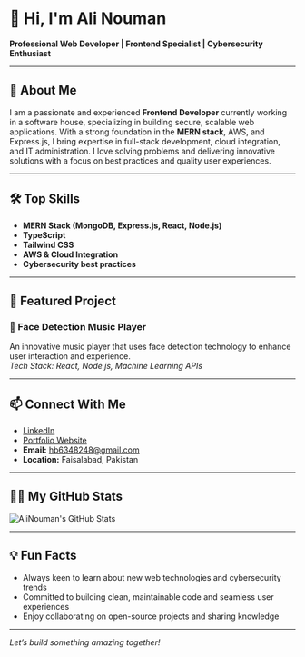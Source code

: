 # 👋 Hi, I'm Ali Nouman

**Professional Web Developer | Frontend Specialist | Cybersecurity Enthusiast**

---

## 🚀 About Me

I am a passionate and experienced **Frontend Developer** currently working in a software house, specializing in building secure, scalable web applications. With a strong foundation in the **MERN stack**, AWS, and Express.js, I bring expertise in full-stack development, cloud integration, and IT administration. I love solving problems and delivering innovative solutions with a focus on best practices and quality user experiences.

---

## 🛠️ Top Skills

- **MERN Stack (MongoDB, Express.js, React, Node.js)**
- **TypeScript**
- **Tailwind CSS**
- **AWS & Cloud Integration**
- **Cybersecurity best practices**

---

## 🌟 Featured Project

### 🎵 Face Detection Music Player
An innovative music player that uses face detection technology to enhance user interaction and experience.  
*Tech Stack: React, Node.js, Machine Learning APIs*

---

## 📫 Connect With Me

- [LinkedIn](https://www.linkedin.com/in/ali-nouman-624071359/)
- [Portfolio Website](https://portfolio-sage-kappa-16.vercel.app/)
- **Email:** hb6348248@gmail.com
- **Location:** Faisalabad, Pakistan

---

## 🧑‍💻 My GitHub Stats

![AliNouman's GitHub Stats](https://github-readme-stats.vercel.app/api?username=AliNouman777&show_icons=true&theme=radical)

---

## 💡 Fun Facts

- Always keen to learn about new web technologies and cybersecurity trends
- Committed to building clean, maintainable code and seamless user experiences
- Enjoy collaborating on open-source projects and sharing knowledge

---

*Let’s build something amazing together!*

